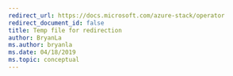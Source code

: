 ```yaml
---
redirect_url: https://docs.microsoft.com/azure-stack/operator
redirect_document_id: false
title: Temp file for redirection
author: BryanLa
ms.author: bryanla
ms.date: 04/18/2019
ms.topic: conceptual
---
```

